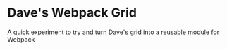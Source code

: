 # Dave's Webpack Grid #

A quick experiment to try and turn Dave's grid into a reusable module for Webpack